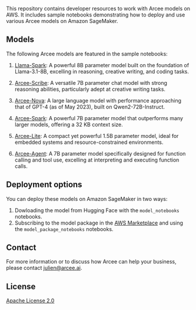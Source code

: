 This repository contains developer resources to work with Arcee models on AWS. It includes sample notebooks demonstrating how to deploy and use various Arcee models on Amazon SageMaker.


## Models

The following Arcee models are featured in the sample notebooks:

1. [Llama-Spark](https://huggingface.co/arcee-ai/Llama-Spark): A powerful 8B parameter model built on the foundation of Llama-3.1-8B, excelling in reasoning, creative writing, and coding tasks.

2. [Arcee-Scribe](https://huggingface.co/arcee-ai/Arcee-Scribe): A versatile 7B parameter chat model with strong reasoning abilities, particularly adept at creative writing tasks.

3. [Arcee-Nova](https://huggingface.co/arcee-ai/Arcee-Nova): A large language model with performance approaching that of GPT-4 (as of May 2023), built on Qwen2-72B-Instruct.

4. [Arcee-Spark](https://huggingface.co/arcee-ai/Arcee-Spark): A powerful 7B parameter model that outperforms many larger models, offering a 32 KB context size.

5. [Arcee-Lite](https://huggingface.co/arcee-ai/arcee-lite): A compact yet powerful 1.5B parameter model, ideal for embedded systems and resource-constrained environments.

6. [Arcee-Agent](https://huggingface.co/arcee-ai/Arcee-Agent): A 7B parameter model specifically designed for function calling and tool use, excelling at interpreting and executing function calls.

## Deployment options

You can deploy these models on Amazon SageMaker in two ways:

1. Dowloading the model from Hugging Face with the `model_notebooks` notebooks.
2. Subscribing to the model package in the [AWS Marketplace](https://aws.amazon.com/marketplace/seller-profile?id=seller-r7b33ivdczgs6) and using the `model_package_notebooks` notebooks.

## Contact

For more information or to discuss how Arcee can help your business, please contact julien@arcee.ai.

## License

[Apache License 2.0](LICENSE)
